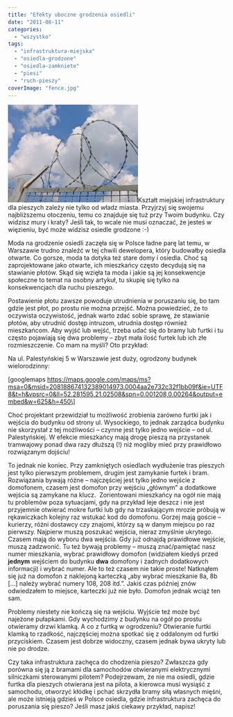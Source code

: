 ```yaml
---
title: "Efekty uboczne grodzenia osiedli"
date: "2011-08-11"
categories: 
  - "wszystko"
tags: 
  - "infrastruktura-miejska"
  - "osiedla-grodzone"
  - "osiedla-zamkniete"
  - "piesi"
  - "ruch-pieszy"
coverImage: "fence.jpg"
---
```


![fence](images/fence.jpg)Kształt miejskiej infrastruktury dla pieszych zależy nie tylko od władz miasta. Przyjrzyj się swojemu najbliższemu otoczeniu, temu co znajduje się tuż przy Twoim budynku. Czy widzisz mury i kraty? Jeśli tak, to wcale nie musi oznaczać, że jesteś w więzieniu, być może widzisz osiedle grodzone :-)

Moda na grodzenie osiedli zaczęła się w Polsce ładne parę lat temu, w Warszawie trudno znaleźć w tej chwili dewelopera, który budowałby osiedla otwarte. Co gorsze, moda ta dotyka też stare domy i osiedla. Choć są zaprojektowane jako otwarte, ich mieszkańcy często decydują się na stawianie płotów. Skąd się wzięła ta moda i jakie są jej konsekwencje społeczne to temat na osobny artykuł, tu skupię się tylko na konsekwencjach dla ruchu pieszego.

Postawienie płotu zawsze powoduje utrudnienia w poruszaniu się, bo tam gdzie jest płot, po prostu nie można przejść. Można powiedzieć, że to oczywista oczywistość, jednak warto zdać sobie sprawę, że stawianie płotów, aby utrudnić dostęp intruzom, utrudnia dostęp również mieszkańcom. Aby wyjść lub wejść, trzeba udać się do bramy lub furtki i tu często pojawiają się dwa problemy – zbyt mała ilość furtek lub ich złe rozmieszczenie. Co mam na myśli? Oto przykład:

Na ul. Palestyńskiej 5 w Warszawie jest duży, ogrodzony budynek wielorodzinny:

\[googlemaps https://maps.google.com/maps/ms?msa=0&msid=208188674132389014973.0004aa2e732c32f1bb09f&ie=UTF8&t=h&vpsrc=0&ll=52.281595,21.02508&spn=0.001208,0.00264&output=embed&w=625&h=450\]

Choć projektant przewidział tu możliwość zrobienia zarówno furtki jak i wejścia do budynku od strony ul. Wysockiego, to jednak zarządca budynku nie skorzystał z tej możliwości – czynne jest tylko jedno wejście – od ul. Palestyńskiej. W efekcie mieszkańcy mają drogę pieszą na przystanek tramwajowy ponad dwa razy dłuższą (!) niż mogliby mieć przy prawidłowo rozwiązanym dojściu!

To jednak nie koniec. Przy zamkniętych osiedlach wydłużenie tras pieszych jest tylko pierwszym problemem, drugim jest zamykanie furtek i bram. Rozwiązania bywają różne – najczęściej jest tylko jedno wejście z domofonem, czasem jest domofon przy wejściu „głównym” a dodatkowe wejścia są zamykane na klucz.  Zorientowani mieszkańcy na ogół nie mają tu problemów poza sytuacjami, gdy na przykład leje deszcz i nie jest przyjemnie otwierać mokre furtki lub gdy na trzaskającym mrozie próbują w rękawiczkach kolejny raz wstukać kod do domofonu. Gorzej mają goście – kurierzy, różni dostawcy czy znajomi, którzy są w danym miejscu po raz pierwszy. Najpierw muszą poszukać wejścia, nieraz zmyślnie ukrytego. Czasem mają do wyboru dwa wejścia. Gdy już odnajdą prawidłowe wejście, muszą zadzwonić. Tu też bywają problemy – muszą znać/pamiętać nasz numer mieszkania, wybrać prawidłowy domofon (widziałem kiedyś przed **jednym** wejściem do budynku **dwa** domofony i żadnych dodatkowych informacji) i wybrać numer. Ale to też czasem nie takie proste! Natknąłem się już na domofon z naklejoną karteczką „aby wybrać mieszkanie 8a, 8b \[…\] należy wybrać numery 108, 208 itd.”. Jakiś czas później znów odwiedzałem to miejsce, karteczki już nie było. Domofon jednak wciąż ten sam.

Problemy niestety nie kończą się na wejściu. Wyjście też może być najeżone pułapkami. Gdy wychodzimy z budynku na ogół po prostu otwieramy drzwi klamką. A co z furtką w ogrodzeniu? Otwieranie furtki klamką to rzadkość, najczęściej można spotkać się z oddalonym od furtki przyciskiem. Czasem jest dobrze widoczny, czasem jednak bywa ukryty lub nie po drodze.

Czy taka infrastruktura zachęca do chodzenia pieszo? Zwłaszcza gdy porówna się ją z bramami dla samochodów otwieranymi elektrycznymi silniczkami sterowanymi pilotem? Podejrzewam, że nie ma osiedli, gdzie furtka dla pieszych otwierana jest na pilota, a kierowca musi wysiąść z samochodu, otworzyć kłódkę i pchać skrzydła bramy siłą własnych mięśni, ale może istnieją gdzieś w Polsce osiedla, gdzie infrastruktura zachęca do poruszania się pieszo? Jeśli masz jakiś ciekawy przykład, napisz!
